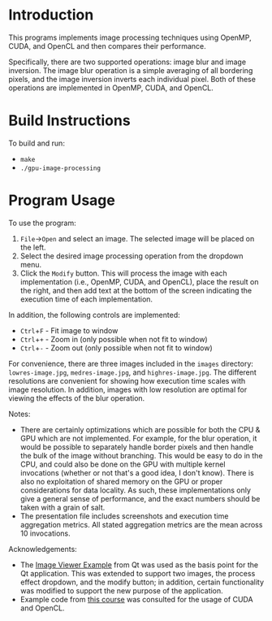 # Introduction
This programs implements image processing techniques using OpenMP, CUDA, and OpenCL and then compares their performance.

Specifically, there are two supported operations: image blur and image inversion. The image blur operation is a
simple averaging of all bordering pixels, and the image inversion inverts each individual pixel.
Both of these operations are implemented in OpenMP, CUDA, and OpenCL.

# Build Instructions
To build and run:
- `make`
- `./gpu-image-processing`


# Program Usage
To use the program:
1. `File`->`Open` and select an image. The selected image will be placed on the left.
2. Select the desired image processing operation from the dropdown menu.
3. Click the `Modify` button. This will process the image with each implementation (i.e., OpenMP, CUDA, and OpenCL),
    place the result on the right, and then add text at the bottom of the screen indicating the execution time of each
    implementation.

In addition, the following controls are implemented:
- `Ctrl`+`F` - Fit image to window
- `Ctrl`+`+` - Zoom in (only possible when not fit to window)
- `Ctrl`+`-` - Zoom out (only possible when not fit to window)

For convenience, there are three images included in the `images` directory: `lowres-image.jpg`, `medres-image.jpg`, and `highres-image.jpg`.
The different resolutions are convenient for showing how execution time scales with image resolution. In addition,
images with low resolution are optimal for viewing the effects of the blur operation.


Notes:
- There are certainly optimizations which are possible for both the CPU & GPU which are not implemented. For example,
  for the blur operation, it would be possible to separately handle border pixels and then handle the bulk of the
  image without branching. This would be easy to do in the CPU, and could also be done on the GPU with multiple
  kernel invocations (whether or not that's a good idea, I don't know). There is also no exploitation of shared memory
  on the GPU or proper considerations for data locality. As such, these implementations only give a general sense of
  performance, and the exact numbers should be taken with a grain of salt.
- The presentation file includes screenshots and execution time aggregation metrics. All stated aggregation metrics
  are the mean across 10 invocations.

Acknowledgements:
- The [Image Viewer Example](https://doc.qt.io/qt-5/qtwidgets-widgets-imageviewer-example.html) from Qt was used as the
  basis point for the Qt application. This was extended to support two images, the process effect dropdown, and the modify button;
  in addition, certain functionality was modified to support the new purpose of the application.
- Example code from [this course](http://www.prinmath.com/csci5229/Sp19/description.html) was consulted for the usage of CUDA and OpenCL.
